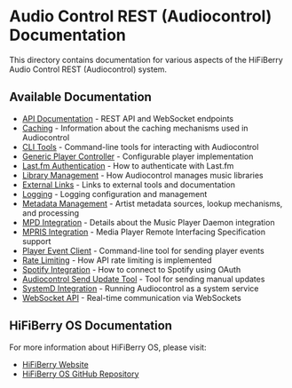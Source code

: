 # Audio Control REST (Audiocontrol) Documentation

This directory contains documentation for various aspects of the HiFiBerry Audio Control REST (Audiocontrol) system.

## Available Documentation

- [API Documentation](api.md) - REST API and WebSocket endpoints
- [Caching](caching.md) - Information about the caching mechanisms used in Audiocontrol
- [CLI Tools](cli_tools.md) - Command-line tools for interacting with Audiocontrol
- [Generic Player Controller](generic_player_controller.md) - Configurable player implementation
- [Last.fm Authentication](lastfm.md) - How to authenticate with Last.fm
- [Library Management](library.md) - How Audiocontrol manages music libraries
- [External Links](links.md) - Links to external tools and documentation
- [Logging](logging.md) - Logging configuration and management
- [Metadata Management](metadata.md) - Artist metadata sources, lookup mechanisms, and processing
- [MPD Integration](mpd.md) - Details about the Music Player Daemon integration
- [MPRIS Integration](mpris.md) - Media Player Remote Interfacing Specification support
- [Player Event Client](player_event_client.md) - Command-line tool for sending player events
- [Rate Limiting](rate_limiting.md) - How API rate limiting is implemented
- [Spotify Integration](spotify.md) - How to connect to Spotify using OAuth
- [Audiocontrol Send Update Tool](audiocontrol_send_update.md) - Tool for sending manual updates
- [SystemD Integration](systemd_integration.md) - Running Audiocontrol as a system service
- [WebSocket API](websocket.md) - Real-time communication via WebSockets

## HiFiBerry OS Documentation

For more information about HiFiBerry OS, please visit:

- [HiFiBerry Website](https://www.hifiberry.com/)
- [HiFiBerry OS GitHub Repository](https://github.com/hifiberry/hifiberry-os)
